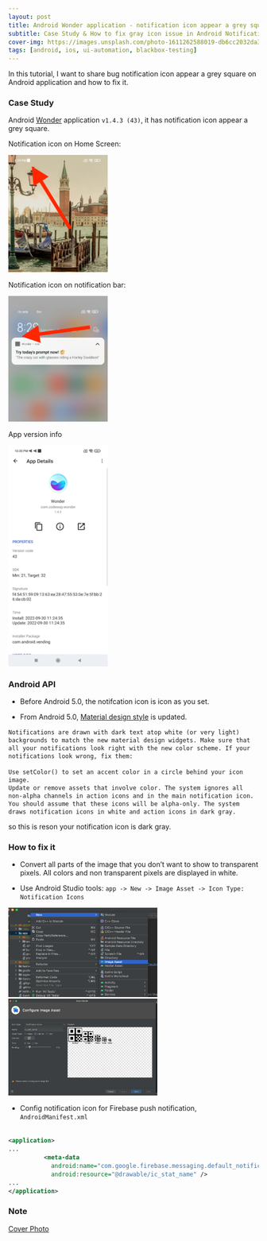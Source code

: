 ```yaml
---
layout: post
title: Android Wonder application - notification icon appear a grey square
subtitle: Case Study & How to fix gray icon issue in Android Notification
cover-img: https://images.unsplash.com/photo-1611262588019-db6cc2032da3
tags: [android, ios, ui-automation, blackbox-testing]
---
```


In this tutorial, I want to share bug notification icon appear a grey square on Android application and how to fix it.


### Case Study

Android [Wonder](https://play.google.com/store/apps/details?id=com.codeway.wonder) application `v1.4.3 (43)`, it has notification icon appear a grey square.

Notification icon on Home Screen: 

<img width=200 src="/assets/img/2022-10-08/home_screen.jpg" />

Notification icon on notification bar: 

<img width=200 src="/assets/img/2022-10-08/notification.jpg" />


App version info 

<img width=200 src="/assets/img/2022-10-08/app_info.jpg" />


### Android API  

- Before Android 5.0, the notifcation icon is icon as you set.

- From Android 5.0, [Material design style](https://android-doc.github.io/about/versions/android-5.0-changes.html) is updated.

```
Notifications are drawn with dark text atop white (or very light) backgrounds to match the new material design widgets. Make sure that all your notifications look right with the new color scheme. If your notifications look wrong, fix them:

Use setColor() to set an accent color in a circle behind your icon image.
Update or remove assets that involve color. The system ignores all non-alpha channels in action icons and in the main notification icon. You should assume that these icons will be alpha-only. The system draws notification icons in white and action icons in dark gray.
```

so this is reson your notification icon is dark gray.


### How to fix it

- Convert all parts of the image that you don’t want to show to transparent pixels. All colors and non transparent pixels are displayed in white. 

- Use Android Studio tools: `app -> New -> Image Asset -> Icon Type: Notification Icons`


<img width=300 src="/assets/img/2022-10-08/android_studio_step_1.png" />


<img width=300 src="/assets/img/2022-10-08/android_studio_step_2.png" />



- Config notification icon for Firebase push notification, `AndroidManifest.xml`



```xml 

<application>
...
          <meta-data
            android:name="com.google.firebase.messaging.default_notification_icon"
            android:resource="@drawable/ic_stat_name" />
...            
</application>
```

### Note


[Cover Photo](https://unsplash.com/photos/PHH_0uw9-Qw)
